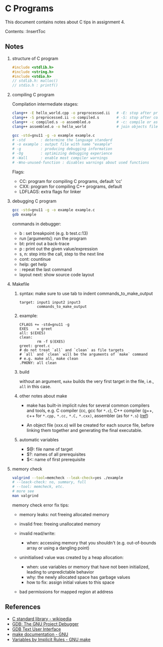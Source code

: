 # C Programs

This document contains notes about C tips in assignment 4.

Contents:
:InsertToc

## Notes

1.  structure of C program

    ```c
    #include <stdlib.h>
    #include <string.h>
    #include <stdio.h>
    // stdlib.h: malloc()
    // stdio.h : printf()
    ```

1.  compiling C program

    Compilation intermediate stages:

    ```bash
    clang++ -E hello_world.cpp -o preprocessed.ii   # -E: stop after preprocessing
    clang++ -S preprocessed.ii -o compiled.s        # -S: stop after compilation
    clang++ -c compiled.s -o assembled.o            # -c: compile or assemble, but do not link
    clang++ assembled.o -o hello_world              # join objects files into executable
    ```

    ```bash
    gcc -std=gnu11 -g -o example example.c
    # -std       : determine the language standard
    # -o example : output file with name "example"
    # -g         : producing debugging information
    # -Og        : optimizing debugging experience
    # -Wall      : enable most compiler warnings
    # -Wno-unused-function : disables warnings about used functions
    ```

    Flags:
    *   CC: program for compiling C programs, default 'cc'
    *   CXX: program for compiling C++ programs, default
    *   LDFLAGS: extra flags for linker


1.  debugging C program

    ```bash
    gcc -std=gnu11 -g -o example example.c
    gdb example
    ```

    commands in debugger:
    *   b <location>: set breakpoint (e.g. b test.c:13)
    *   run [arguments]: run the program
    *   bt: print out a back-trace
    *   p <variable>: print out the given value/expression
    *   s, n: step into the call, step to the next line
    *   cont: countinue
    *   help: get help
    *   <Enter>: repeat the last command
    *   layout next: show source code layout

1.  Makefile

    1.  syntax: make sure to use tab to indent commands_to_make_output

        ```make
        target: input1 input2 input3
                commands_to_make_output
        ```

    1.  example:

        ```make
        CFLAGS += -std=gnu11 -g
        EXES    = greet
        all: $(EXES)
        clean:
                rm -f $(EXES)
        greet: greet.c
        # do not treat `all` and `clean` as file targets
        # `all` and `clean` will be the arguments of `make` command
        # e.g. make all, make clean
        .PHONY: all clean
        ```

    1.  build

        without an argument, `make` builds the very first target in the file,
        i.e., `all` in this case.

    1.  other notes about make

        *   make has built-in implicit rules for several common compilers and
            tools, e.g. C compiler (cc, gcc for `*.c`), C++ compiler (g++, c++
            for `*.cpp,` `*.cc,` `*.C,` `*.cxx)`, assembler (as for `*.s`)
            ([ref](https://www.gnu.org/software/make/manual/html_node/Catalogue-of-Rules.html))

        *   An object file (xxx.o) will be created for each source file,
            before linking them together and generating the final executable.

    1.  automatic variables
        *   $@: file name of target
        *   $?: names of all prerequisites
        *   $<: name of first prerequisite

1.  memory check

    ```bash
    valgrind --tool=memcheck --leak-check=yes ./example
    # --leack-check: no, summary, full
    # --tool: memcheck, etc.
    # more see
    man valgrind
    ```

    memory check error fix tips:

    *   memory leaks:
        not freeing allocated memory

    *   invalid free:
        freeing unallocated memory

    *   invalid read/write:
        *   when: accessing memory that you shouldn't (e.g. out-of-bounds array
            or using a dangling point)

    *   uninitialised value was created by a heap allocation:
        *   when: use variables or memory that have not been initialized,
            leading to unpredictable behavior
        *   why: the newly allocated space has garbage values
        *   how to fix: assign initial values to this space

    *   bad permissions for mapped region at address

## References
*   [C standard library - wikipedia](https://en.wikipedia.org/wiki/C_standard_library)
*   [GDB: The GNU Project Debugger](https://www.sourceware.org/gdb/)
*   [GDB Text User Interface](https://sourceware.org/gdb/current/onlinedocs/gdb.html/TUI.html)
*   [make documentation - GNU](https://www.gnu.org/software/make/manual/make.html)
*   [Variables by Implicit Rules - GNU make](https://www.gnu.org/software/make/manual/html_node/Implicit-Variables.html)
